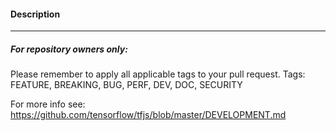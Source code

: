 #### Description
<!--
Please describe the pull request here.
Also, if this is an issue/bug fix, please add the issue link for reference here.
-->

---
##### For repository owners only:

Please remember to apply all applicable tags to your pull request.
Tags: FEATURE, BREAKING, BUG, PERF, DEV, DOC, SECURITY

For more info see: https://github.com/tensorflow/tfjs/blob/master/DEVELOPMENT.md
